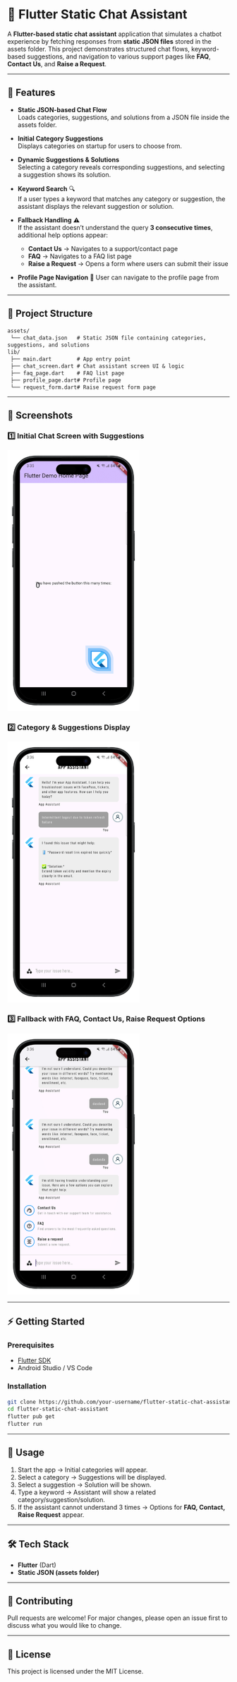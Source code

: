 # 📱 Flutter Static Chat Assistant

A **Flutter-based static chat assistant** application that simulates a chatbot experience by fetching responses from **static JSON files** stored in the assets folder. This project demonstrates structured chat flows, keyword-based suggestions, and navigation to various support pages like **FAQ**, **Contact Us**, and **Raise a Request**.

---

## 🚀 Features

- **Static JSON-based Chat Flow**  
  Loads categories, suggestions, and solutions from a JSON file inside the assets folder.

- **Initial Category Suggestions**  
  Displays categories on startup for users to choose from.

- **Dynamic Suggestions & Solutions**  
  Selecting a category reveals corresponding suggestions, and selecting a suggestion shows its solution.

- **Keyword Search** 🔍  
  If a user types a keyword that matches any category or suggestion, the assistant displays the relevant suggestion or solution.

- **Fallback Handling** ⚠️  
  If the assistant doesn’t understand the query **3 consecutive times**, additional help options appear:
    - **Contact Us** → Navigates to a support/contact page
    - **FAQ** → Navigates to a FAQ list page
    - **Raise a Request** → Opens a form where users can submit their issue

- **Profile Page Navigation** 👤
  User can navigate to the profile page from the assistant.

---

## 📂 Project Structure

```
assets/
 └── chat_data.json   # Static JSON file containing categories, suggestions, and solutions
lib/
 ├── main.dart        # App entry point
 ├── chat_screen.dart # Chat assistant screen UI & logic
 ├── faq_page.dart    # FAQ list page
 ├── profile_page.dart# Profile page
 └── request_form.dart# Raise request form page
```

---

## 📸 Screenshots

### 1️⃣ Initial Chat Screen with Suggestions
<img src="assets/one-portrait.png" alt="Chat Assistant Initial" width="300"/>

### 2️⃣ Category & Suggestions Display
<img src="assets/four-portrait.png" alt="Chat Assistant Category" width="300"/>

### 3️⃣ Fallback with FAQ, Contact Us, Raise Request Options
<img src="assets/six-portrait.png" alt="Chat Assistant Fallback" width="300"/>

---

## ⚡ Getting Started

### Prerequisites
- [Flutter SDK](https://flutter.dev/docs/get-started/install)
- Android Studio / VS Code

### Installation
```bash
git clone https://github.com/your-username/flutter-static-chat-assistant.git
cd flutter-static-chat-assistant
flutter pub get
flutter run
```

---

## 📖 Usage

1. Start the app → Initial categories will appear.
2. Select a category → Suggestions will be displayed.
3. Select a suggestion → Solution will be shown.
4. Type a keyword → Assistant will show a related category/suggestion/solution.
5. If the assistant cannot understand 3 times → Options for **FAQ, Contact, Raise Request** appear.

---

## 🛠️ Tech Stack
- **Flutter** (Dart)
- **Static JSON (assets folder)**

---

## 🤝 Contributing
Pull requests are welcome! For major changes, please open an issue first to discuss what you would like to change.

---

## 📜 License
This project is licensed under the MIT License.

